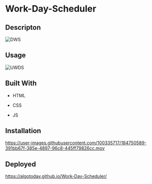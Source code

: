 # Work-Day-Scheduler

## Descripton
![DWS](https://user-images.githubusercontent.com/100335717/184750377-a298dc3a-8bc0-44f4-ae21-64c0e67d770c.png)


## Usage
![UWDS](https://user-images.githubusercontent.com/100335717/184750471-f6f09d1c-1b3b-4c0d-9a7e-0b6bdb4f41c1.png)


## Built With

- HTML

- CSS

- JS

## Installation

https://user-images.githubusercontent.com/100335717/184750589-391bb67f-385e-4897-96c8-445ff79826cc.mov

## Deployed
 https://algotoday.github.io/Work-Day-Scheduler/